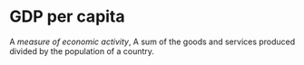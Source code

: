 GDP per capita
=====
A *measure of economic activity*, A sum of the goods and services produced divided by the population of a country.
